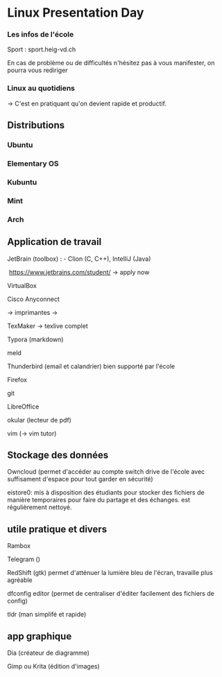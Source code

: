 # Linux Presentation Day

### Les infos de l'école

Sport : sport.heig-vd.ch

En cas de problème ou de difficultés n'hésitez pas à vous manifester, on pourra vous rediriger

### Linux au quotidiens

-> C'est en pratiquant qu'on devient rapide et productif.



## Distributions

### Ubuntu

### Elementary OS

### Kubuntu

### Mint

### Arch

## Application de travail

JetBrain (toolbox) : - Clion (C, C++), IntelliJ (Java)

​	https://www.jetbrains.com/student/ -> apply now

VirtualBox 

Cisco Anyconnect

-> imprimantes -> 

TexMaker ->  texlive complet

Typora (markdown)

meld

Thunderbird (email et calandrier) bien supporté par l'école

Firefox

git

LibreOffice 

okular (lecteur de pdf)

vim (-> vim tutor)

## Stockage des données

Owncloud (permet d'accéder au compte switch drive de l'école avec suffisament d'espace pour tout garder en sécurité)

eistore0: mis à disposition des étudiants pour stocker des fichiers de manière temporaires pour faire du partage et des échanges. est régulièrement nettoyé.

## utile pratique et divers 

Rambox

Telegram ()

RedShift (gtk) permet d'atténuer la lumière bleu de l'écran, travaille plus agréable

dfconfig editor (permet de centraliser d'éditer facilement des fichiers de config)

tldr (man simplifé et rapide)

## app graphique

Dia (créateur de diagramme)

Gimp ou Krita (édition d'images)





